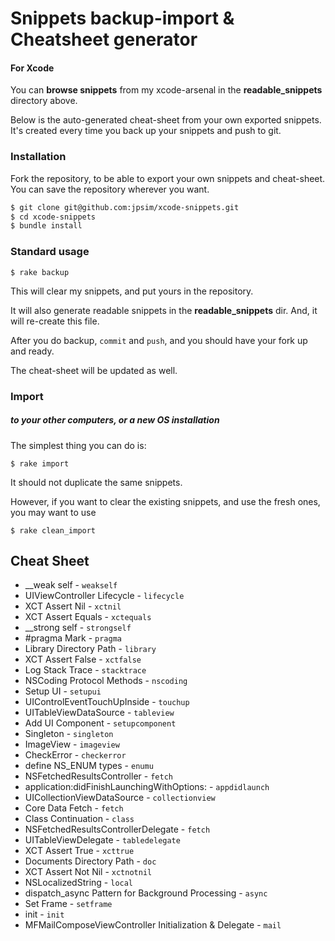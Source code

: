 # Snippets backup-import & Cheatsheet generator

#### For Xcode

You can **browse snippets** from my xcode-arsenal in the **readable_snippets** directory above.

Below is the auto-generated cheat-sheet from your own exported snippets. It's created every time you back up your snippets and push to git.

### Installation

Fork the repository, to be able to export your own snippets and cheat-sheet. You can save the repository wherever you want.

```bash
$ git clone git@github.com:jpsim/xcode-snippets.git
$ cd xcode-snippets
$ bundle install
```

### Standard usage

`$ rake backup`

This will clear my snippets, and put yours in the repository.

It will also generate readable snippets in the **readable_snippets** dir.
And, it will re-create this file.

After you do backup, `commit` and `push`, and you should have your fork up and ready.

The cheat-sheet will be updated as well.

### Import

##### to your other computers, or a new OS installation

The simplest thing you can do is:

`$ rake import`

It should not duplicate the same snippets.

However, if you want to clear the existing snippets, and use the fresh ones, you may want to use

`$ rake clean_import`

## Cheat Sheet
		
* \_\_weak self - `weakself`
* UIViewController Lifecycle - `lifecycle`
* XCT Assert Nil - `xctnil`
* XCT Assert Equals - `xctequals`
* \_\_strong self - `strongself`
* \#pragma Mark - `pragma`
* Library Directory Path - `library`
* XCT Assert False - `xctfalse`
* Log Stack Trace - `stacktrace`
* NSCoding Protocol Methods - `nscoding`
* Setup UI - `setupui`
* UIControlEventTouchUpInside - `touchup`
* UITableViewDataSource - `tableview`
* Add UI Component - `setupcomponent`
* Singleton - `singleton`
* ImageView - `imageview`
* CheckError - `checkerror`
* define NS\_ENUM types - `enumu`
* NSFetchedResultsController - `fetch`
* application:didFinishLaunchingWithOptions: - `appdidlaunch`
* UICollectionViewDataSource - `collectionview`
* Core Data Fetch - `fetch`
* Class Continuation - `class`
* NSFetchedResultsControllerDelegate - `fetch`
* UITableViewDelegate - `tabledelegate`
* XCT Assert True - `xcttrue`
* Documents Directory Path - `doc`
* XCT Assert Not Nil - `xctnotnil`
* NSLocalizedString - `local`
* dispatch\_async Pattern for Background Processing - `async`
* Set Frame - `setframe`
* init - `init`
* MFMailComposeViewController Initialization & Delegate - `mail`

